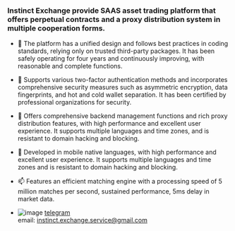 ### Instinct Exchange provide SAAS asset trading platform that offers perpetual contracts and a proxy distribution system in multiple cooperation forms. 

- 👋 The platform has a unified design and follows best practices in coding standards, relying only on trusted third-party packages. It has been safely operating for four years and continuously improving, with reasonable and complete functions. 
- 👀 Supports various two-factor authentication methods and incorporates comprehensive security measures such as asymmetric encryption, data fingerprints, and hot and cold wallet separation. It has been certified by professional organizations for security.
- 🌱 Offers comprehensive backend management functions and rich proxy distribution features, with high performance and excellent user experience. It supports multiple languages and time zones, and is resistant to domain hacking and blocking.
- 💞️ Developed in mobile native languages, with high performance and excellent user experience. It supports multiple languages and time zones and is resistant to domain hacking and blocking.
- 📫 Features an efficient matching engine with a processing speed of 5 million matches per second, sustained performance, 5ms delay in market data.

- ![image](https://user-images.githubusercontent.com/108943823/178020583-acaf1c07-5d0c-4e96-a7ef-0157c08d2a10.png) [telegram](https://t.me/instinct_chat)     
email: instinct.exchange.service@gmail.com
